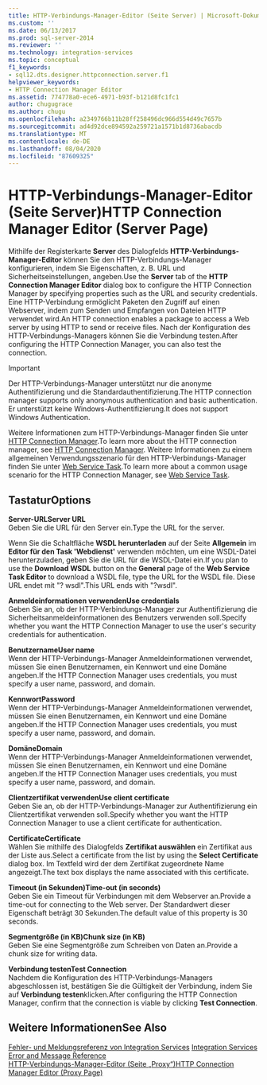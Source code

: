 ```yaml
---
title: HTTP-Verbindungs-Manager-Editor (Seite Server) | Microsoft-Dokumentation
ms.custom: ''
ms.date: 06/13/2017
ms.prod: sql-server-2014
ms.reviewer: ''
ms.technology: integration-services
ms.topic: conceptual
f1_keywords:
- sql12.dts.designer.httpconnection.server.f1
helpviewer_keywords:
- HTTP Connection Manager Editor
ms.assetid: 774778a0-ece6-4971-b93f-b121d8fc1fc1
author: chugugrace
ms.author: chugu
ms.openlocfilehash: a2349766b11b28ff258496dc966d554d49c7657b
ms.sourcegitcommit: ad4d92dce894592a259721a1571b1d8736abacdb
ms.translationtype: MT
ms.contentlocale: de-DE
ms.lasthandoff: 08/04/2020
ms.locfileid: "87609325"
---
```

# <a name="http-connection-manager-editor-server-page"></a><span data-ttu-id="98973-102">HTTP-Verbindungs-Manager-Editor (Seite Server)</span><span class="sxs-lookup"><span data-stu-id="98973-102">HTTP Connection Manager Editor (Server Page)</span></span>
  <span data-ttu-id="98973-103">Mithilfe der Registerkarte **Server** des Dialogfelds **HTTP-Verbindungs-Manager-Editor** können Sie den HTTP-Verbindungs-Manager konfigurieren, indem Sie Eigenschaften, z. B. URL und Sicherheitseinstellungen, angeben.</span><span class="sxs-lookup"><span data-stu-id="98973-103">Use the **Server** tab of the **HTTP Connection Manager Editor** dialog box to configure the HTTP Connection Manager by specifying properties such as the URL and security credentials.</span></span> <span data-ttu-id="98973-104">Eine HTTP-Verbindung ermöglicht Paketen den Zugriff auf einen Webserver, indem zum Senden und Empfangen von Dateien HTTP verwendet wird.</span><span class="sxs-lookup"><span data-stu-id="98973-104">An HTTP connection enables a package to access a Web server by using HTTP to send or receive files.</span></span> <span data-ttu-id="98973-105">Nach der Konfiguration des HTTP-Verbindungs-Managers können Sie die Verbindung testen.</span><span class="sxs-lookup"><span data-stu-id="98973-105">After configuring the HTTP Connection Manager, you can also test the connection.</span></span>  
  
> [!IMPORTANT]  
>  <span data-ttu-id="98973-106">Der HTTP-Verbindungs-Manager unterstützt nur die anonyme Authentifizierung und die Standardauthentifizierung.</span><span class="sxs-lookup"><span data-stu-id="98973-106">The HTTP connection manager supports only anonymous authentication and basic authentication.</span></span> <span data-ttu-id="98973-107">Er unterstützt keine Windows-Authentifizierung.</span><span class="sxs-lookup"><span data-stu-id="98973-107">It does not support Windows Authentication.</span></span>  
  
 <span data-ttu-id="98973-108">Weitere Informationen zum HTTP-Verbindungs-Manager finden Sie unter [HTTP Connection Manager](connection-manager/http-connection-manager.md).</span><span class="sxs-lookup"><span data-stu-id="98973-108">To learn more about the HTTP connection manager, see [HTTP Connection Manager](connection-manager/http-connection-manager.md).</span></span> <span data-ttu-id="98973-109">Weitere Informationen zu einem allgemeinen Verwendungsszenario für den HTTP-Verbindungs-Manager finden Sie unter [Web Service Task](control-flow/web-service-task.md).</span><span class="sxs-lookup"><span data-stu-id="98973-109">To learn more about a common usage scenario for the HTTP Connection Manager, see [Web Service Task](control-flow/web-service-task.md).</span></span>  
  
## <a name="options"></a><span data-ttu-id="98973-110">Tastatur</span><span class="sxs-lookup"><span data-stu-id="98973-110">Options</span></span>  
 <span data-ttu-id="98973-111">**Server-URL**</span><span class="sxs-lookup"><span data-stu-id="98973-111">**Server URL**</span></span>  
 <span data-ttu-id="98973-112">Geben Sie die URL für den Server ein.</span><span class="sxs-lookup"><span data-stu-id="98973-112">Type the URL for the server.</span></span>  
  
 <span data-ttu-id="98973-113">Wenn Sie die Schaltfläche **WSDL herunterladen** auf der Seite **Allgemein** im **Editor für den Task 'Webdienst'** verwenden möchten, um eine WSDL-Datei herunterzuladen, geben Sie die URL für die WSDL-Datei ein.</span><span class="sxs-lookup"><span data-stu-id="98973-113">If you plan to use the **Download WSDL** button on the **General** page of the **Web Service Task Editor** to download a WSDL file, type the URL for the WSDL file.</span></span> <span data-ttu-id="98973-114">Diese URL endet mit "? wsdl".</span><span class="sxs-lookup"><span data-stu-id="98973-114">This URL ends with "?wsdl".</span></span>  
  
 <span data-ttu-id="98973-115">**Anmeldeinformationen verwenden**</span><span class="sxs-lookup"><span data-stu-id="98973-115">**Use credentials**</span></span>  
 <span data-ttu-id="98973-116">Geben Sie an, ob der HTTP-Verbindungs-Manager zur Authentifizierung die Sicherheitsanmeldeinformationen des Benutzers verwenden soll.</span><span class="sxs-lookup"><span data-stu-id="98973-116">Specify whether you want the HTTP Connection Manager to use the user's security credentials for authentication.</span></span>  
  
 <span data-ttu-id="98973-117">**Benutzername**</span><span class="sxs-lookup"><span data-stu-id="98973-117">**User name**</span></span>  
 <span data-ttu-id="98973-118">Wenn der HTTP-Verbindungs-Manager Anmeldeinformationen verwendet, müssen Sie einen Benutzernamen, ein Kennwort und eine Domäne angeben.</span><span class="sxs-lookup"><span data-stu-id="98973-118">If the HTTP Connection Manager uses credentials, you must specify a user name, password, and domain.</span></span>  
  
 <span data-ttu-id="98973-119">**Kennwort**</span><span class="sxs-lookup"><span data-stu-id="98973-119">**Password**</span></span>  
 <span data-ttu-id="98973-120">Wenn der HTTP-Verbindungs-Manager Anmeldeinformationen verwendet, müssen Sie einen Benutzernamen, ein Kennwort und eine Domäne angeben.</span><span class="sxs-lookup"><span data-stu-id="98973-120">If the HTTP Connection Manager uses credentials, you must specify a user name, password, and domain.</span></span>  
  
 <span data-ttu-id="98973-121">**Domäne**</span><span class="sxs-lookup"><span data-stu-id="98973-121">**Domain**</span></span>  
 <span data-ttu-id="98973-122">Wenn der HTTP-Verbindungs-Manager Anmeldeinformationen verwendet, müssen Sie einen Benutzernamen, ein Kennwort und eine Domäne angeben.</span><span class="sxs-lookup"><span data-stu-id="98973-122">If the HTTP Connection Manager uses credentials, you must specify a user name, password, and domain.</span></span>  
  
 <span data-ttu-id="98973-123">**Clientzertifikat verwenden**</span><span class="sxs-lookup"><span data-stu-id="98973-123">**Use client certificate**</span></span>  
 <span data-ttu-id="98973-124">Geben Sie an, ob der HTTP-Verbindungs-Manager zur Authentifizierung ein Clientzertifikat verwenden soll.</span><span class="sxs-lookup"><span data-stu-id="98973-124">Specify whether you want the HTTP Connection Manager to use a client certificate for authentication.</span></span>  
  
 <span data-ttu-id="98973-125">**Certificate**</span><span class="sxs-lookup"><span data-stu-id="98973-125">**Certificate**</span></span>  
 <span data-ttu-id="98973-126">Wählen Sie mithilfe des Dialogfelds **Zertifikat auswählen** ein Zertifikat aus der Liste aus.</span><span class="sxs-lookup"><span data-stu-id="98973-126">Select a certificate from the list by using the **Select Certificate** dialog box.</span></span> <span data-ttu-id="98973-127">Im Textfeld wird der dem Zertifikat zugeordnete Name angezeigt.</span><span class="sxs-lookup"><span data-stu-id="98973-127">The text box displays the name associated with this certificate.</span></span>  
  
 <span data-ttu-id="98973-128">**Timeout (in Sekunden)**</span><span class="sxs-lookup"><span data-stu-id="98973-128">**Time-out (in seconds)**</span></span>  
 <span data-ttu-id="98973-129">Geben Sie ein Timeout für Verbindungen mit dem Webserver an.</span><span class="sxs-lookup"><span data-stu-id="98973-129">Provide a time-out for connecting to the Web server.</span></span> <span data-ttu-id="98973-130">Der Standardwert dieser Eigenschaft beträgt 30 Sekunden.</span><span class="sxs-lookup"><span data-stu-id="98973-130">The default value of this property is 30 seconds.</span></span>  
  
 <span data-ttu-id="98973-131">**Segmentgröße (in KB)**</span><span class="sxs-lookup"><span data-stu-id="98973-131">**Chunk size (in KB)**</span></span>  
 <span data-ttu-id="98973-132">Geben Sie eine Segmentgröße zum Schreiben von Daten an.</span><span class="sxs-lookup"><span data-stu-id="98973-132">Provide a chunk size for writing data.</span></span>  
  
 <span data-ttu-id="98973-133">**Verbindung testen**</span><span class="sxs-lookup"><span data-stu-id="98973-133">**Test Connection**</span></span>  
 <span data-ttu-id="98973-134">Nachdem die Konfiguration des HTTP-Verbindungs-Managers abgeschlossen ist, bestätigen Sie die Gültigkeit der Verbindung, indem Sie auf **Verbindung testen**klicken.</span><span class="sxs-lookup"><span data-stu-id="98973-134">After configuring the HTTP Connection Manager, confirm that the connection is viable by clicking **Test Connection**.</span></span>  
  
## <a name="see-also"></a><span data-ttu-id="98973-135">Weitere Informationen</span><span class="sxs-lookup"><span data-stu-id="98973-135">See Also</span></span>  
 <span data-ttu-id="98973-136">[Fehler- und Meldungsreferenz von Integration Services](../../2014/integration-services/integration-services-error-and-message-reference.md) </span><span class="sxs-lookup"><span data-stu-id="98973-136">[Integration Services Error and Message Reference](../../2014/integration-services/integration-services-error-and-message-reference.md) </span></span>  
 [<span data-ttu-id="98973-137">HTTP-Verbindungs-Manager-Editor &#40;Seite „Proxy“&#41;</span><span class="sxs-lookup"><span data-stu-id="98973-137">HTTP Connection Manager Editor &#40;Proxy Page&#41;</span></span>](../../2014/integration-services/http-connection-manager-editor-proxy-page.md)  
  
  
